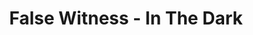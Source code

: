 ---
layout: media
title: "False Witness - In The Dark"
categories: visual
blurb: "In collaboration with Enayet Kabir as Studio Fluora for False Witness' In The Dark EP"
show_blurb: true
ads: false
share: false
show_url: flase
image:
  id: 40825663805
---